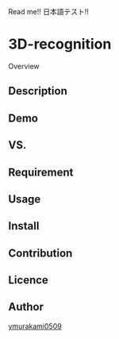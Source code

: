 ﻿Read me!!
日本語テスト!!


3D-recognition
====

Overview

## Description

## Demo

## VS. 

## Requirement

## Usage

## Install

## Contribution

## Licence

## Author

[ymurakami0509](https://github.com/ymurakami0509)